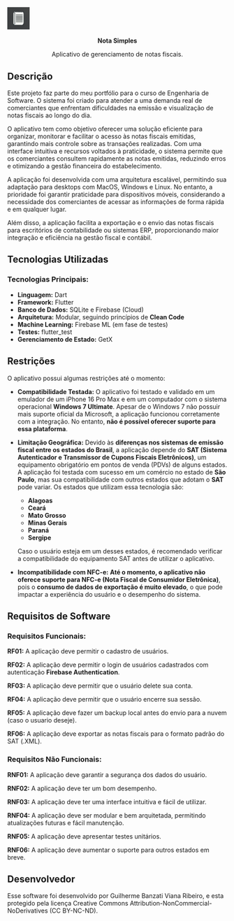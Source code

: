 <img src="https://raw.githubusercontent.com/gui-bvr/Nota_Simples/refs/heads/main/assets/logo/logo.webp" alt="logo" style="zoom:5%;" />

<p align="center"><strong>Nota Simples</strong></p>

<p align="center">Aplicativo de gerenciamento de notas fiscais. </p>



## Descrição

Este projeto faz parte do meu portfólio para o curso de Engenharia de Software. O sistema foi criado para atender a uma demanda real de comerciantes que enfrentam dificuldades na emissão e visualização de notas fiscais ao longo do dia.

O aplicativo tem como objetivo oferecer uma solução eficiente para organizar, monitorar e facilitar o acesso às notas fiscais emitidas, garantindo mais controle sobre as transações realizadas. Com uma interface intuitiva e recursos voltados à praticidade, o sistema permite que os comerciantes consultem rapidamente as notas emitidas, reduzindo erros e otimizando a gestão financeira do estabelecimento.

A aplicação foi desenvolvida com uma arquitetura escalável, permitindo sua adaptação para desktops com MacOS, Windows e Linux. No entanto, a prioridade foi garantir praticidade para dispositivos móveis, considerando a necessidade dos comerciantes de acessar as informações de forma rápida e em qualquer lugar.

Além disso, a aplicação facilita a exportação e o envio das notas fiscais para escritórios de contabilidade ou sistemas ERP, proporcionando maior integração e eficiência na gestão fiscal e contábil.



## Tecnologias Utilizadas

### **Tecnologias Principais**:

- **Linguagem:** Dart
- **Framework:** Flutter
- **Banco de Dados:** SQLite e Firebase (Cloud)
- **Arquitetura:** Modular, seguindo princípios de **Clean Code**
- **Machine Learning:** Firebase ML (em fase de testes)
- **Testes:** flutter_test
- **Gerenciamento de Estado:** GetX

### 

## Restrições

O aplicativo possui algumas restrições até o momento:

- **Compatibilidade Testada:** O aplicativo foi testado e validado em um emulador de um iPhone 16 Pro Max e em um computador com o sistema operacional **Windows 7 Ultimate**. Apesar de o Windows 7 não possuir mais suporte oficial da Microsoft, a aplicação funcionou corretamente com a integração. No entanto, **não é possível oferecer suporte para essa plataforma**.

- **Limitação Geográfica:** Devido às **diferenças nos sistemas de emissão fiscal entre os estados do Brasil**, a aplicação depende do **SAT (Sistema Autenticador e Transmissor de Cupons Fiscais Eletrônicos)**, um equipamento obrigatório em pontos de venda (PDVs) de alguns estados. A aplicação foi testada com sucesso em um comércio no estado de **São Paulo**, mas sua compatibilidade com outros estados que adotam o **SAT** pode variar. Os estados que utilizam essa tecnologia são:

  - **Alagoas**
  - **Ceará**
  - **Mato Grosso**
  - **Minas Gerais**
  - **Paraná**
  - **Sergipe**

  Caso o usuário esteja em um desses estados, é recomendado verificar a compatibilidade do equipamento SAT antes de utilizar o aplicativo.

- **Incompatibilidade com NFC-e:** **Até o momento, o aplicativo não oferece suporte para NFC-e (Nota Fiscal de Consumidor Eletrônica)**, pois o **consumo de dados de exportação é muito elevado**, o que pode impactar a experiência do usuário e o desempenho do sistema.

  

## Requisitos de Software

### Requisitos Funcionais:

**RF01:** A aplicação deve permitir o cadastro de usuários.

**RF02:** A aplicação deve permitir o login de usuários cadastrados com autenticação **Firebase Authentication**.

**RF03:** A aplicação deve permitir que o usuário delete sua conta.

**RF04:** A aplicação deve permitir que o usuário encerre sua sessão.

**RF05:** A aplicação deve fazer um backup local antes do envio para a nuvem (caso o usuario deseje).

**RF06:** A aplicação deve exportar as notas fiscais para o formato padrão do SAT (.XML).



### Requisitos Não Funcionais:

**RNF01:** A aplicação deve garantir a segurança dos dados do usuário.

**RNF02:** A aplicação deve ter um bom desempenho.

**RNF03:** A aplicação deve ter uma interface intuitiva e fácil de utilizar.

**RNF04:** A aplicação deve ser modular e bem arquitetada, permitindo atualizações futuras e fácil manutenção.

**RNF05:** A aplicação deve apresentar testes unitários.

**RNF06:** A aplicação deve aumentar o suporte para outros estados em breve.



## Desenvolvedor

Esse software foi desenvolvido por Guilherme Banzati Viana Ribeiro, e esta protegido pela licença Creative Commons Attribution-NonCommercial-NoDerivatives (CC BY-NC-ND).
